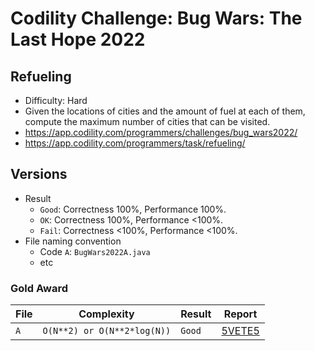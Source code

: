 # Codility Challenge: Bug Wars: The Last Hope 2022

## Refueling

- Difficulty: Hard
- Given the locations of cities and the amount of fuel at each of them, compute the maximum number of cities that can be visited.
- <https://app.codility.com/programmers/challenges/bug_wars2022/>
- <https://app.codility.com/programmers/task/refueling/>

## Versions

- Result
  - `Good`: Correctness 100%, Performance 100%.
  - `OK`: Correctness 100%, Performance <100%.
  - `Fail`: Correctness <100%, Performance <100%.
- File naming convention
  - Code `A`: `BugWars2022A.java`
  - etc

### Gold Award

| File | Complexity                  | Result | Report                                                                            |
| ---- | --------------------------- | ------ | --------------------------------------------------------------------------------- |
| `A`  | `O(N**2) or O(N**2*log(N))` | `Good` | [5VETE5](https://app.codility.com/cert/view/cert5VETE5-7HYUHWQ8U35QS2RR/details/) |
